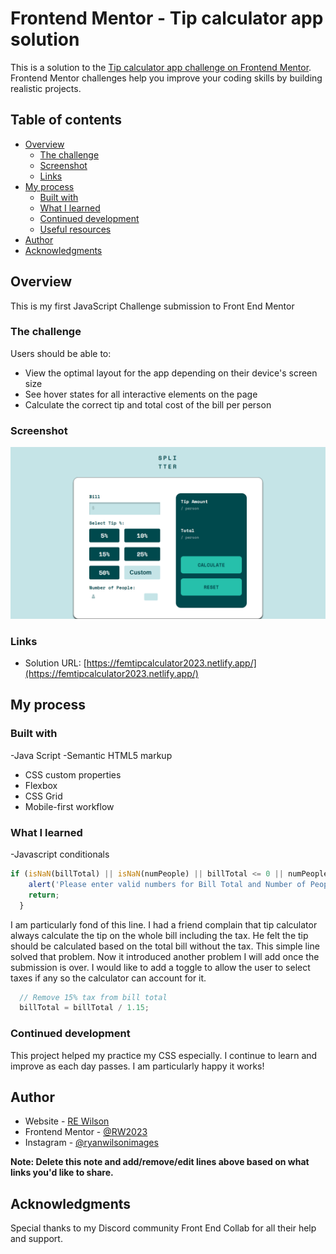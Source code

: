 # Frontend Mentor - Tip calculator app solution

This is a solution to the [Tip calculator app challenge on Frontend Mentor](https://www.frontendmentor.io/challenges/tip-calculator-app-ugJNGbJUX). Frontend Mentor challenges help you improve your coding skills by building realistic projects.

## Table of contents

- [Overview](#overview)
  - [The challenge](#the-challenge)
  - [Screenshot](#screenshot)
  - [Links](#links)
- [My process](#my-process)
  - [Built with](#built-with)
  - [What I learned](#what-i-learned)
  - [Continued development](#continued-development)
  - [Useful resources](#useful-resources)
- [Author](#author)
- [Acknowledgments](#acknowledgments)



## Overview
This is my first JavaScript Challenge submission to Front End Mentor
### The challenge

Users should be able to:

- View the optimal layout for the app depending on their device's screen size
- See hover states for all interactive elements on the page
- Calculate the correct tip and total cost of the bill per person

### Screenshot

![](.\images\calculator-app.png)




### Links

- Solution URL: [https://femtipcalculator2023.netlify.app/](https://femtipcalculator2023.netlify.app/)


## My process

### Built with

-Java Script 
-Semantic HTML5 markup
- CSS custom properties
- Flexbox
- CSS Grid
- Mobile-first workflow



### What I learned

-Javascript conditionals

```js
if (isNaN(billTotal) || isNaN(numPeople) || billTotal <= 0 || numPeople <= 0) {
    alert('Please enter valid numbers for Bill Total and Number of People! Common!');
    return;
  }
```

I am particularly fond of this line. I had a friend complain that tip calculator always calculate the tip on the whole bill including the tax. He felt the tip should be calculated based on the total bill without the tax. This simple line solved that problem. Now it introduced another problem I will add once the submission is over. I would like to add a toggle to allow the user to select taxes if any so the calculator can account for it. 
```js
  // Remove 15% tax from bill total
  billTotal = billTotal / 1.15;
```


### Continued development

This project helped my practice my CSS especially. I continue to learn and improve as each day passes. I am particularly happy it works!




## Author

- Website - [RE Wilson](https://rw2023-react-portfolio.netlify.app/)
- Frontend Mentor - [@RW2023](https://www.frontendmentor.io/profile/RW2023)
- Instagram - [@ryanwilsonimages](https://www.instagram.com/ryanwilsonimages/)

**Note: Delete this note and add/remove/edit lines above based on what links you'd like to share.**

## Acknowledgments

Special thanks to my Discord community Front End Collab for all their help and support. 
